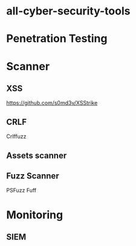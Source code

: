 # all-cyber-security-tools

# Penetration Testing 
# Scanner 

## XSS
https://github.com/s0md3v/XSStrike

## CRLF
Crlffuzz

## Assets scanner 

## Fuzz Scanner 
PSFuzz
Fuff

# Monitoring 
## SIEM




